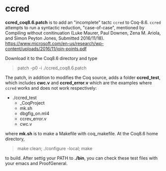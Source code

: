 # ccred

**ccred_coq8.6.patch** is to add an "incomplete" tactc `ccred` to Coq-8.6. `ccred` attempts to run a syntactic reduction, "case-of-case", mentioned by Compiling without conitinuation (Luke Maurer, Paul Downen, Zena M. Ariola, and Simon Peyton Jones, Submitted 2016/11/18). https://www.microsoft.com/en-us/research/wp-content/uploads/2016/11/join-points.pdf

Download it to the Coq8.6 directory and type  
> patch -p0 -i ./ccred_coq8.6.patch 

The patch, in addition to modifies the Coq source, adds a folder **ccred_test**, which includes **cwc.v** and **ccred_error.v** which are the examples where `ccred` works and does not work respectively:

* ./ccred_test
  * _CoqProject
  * mk.sh
  * dbgflg_on.ml4
  * ccrev_error.v
  * cwc.v

where **mk.sh** is to make a Makefile with coq_makefile. At the Coq8.6 home directory, 

> make clean; ./configure -local; make 

to build. After settig your PATH to **./bin**, you can check these test files with your emacs and ProofGeneral. 
